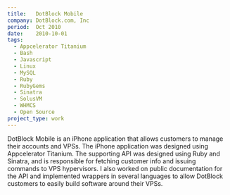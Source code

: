 ```yaml
---
title:   DotBlock Mobile
company: DotBlock.com, Inc
period:  Oct 2010
date:    2010-10-01
tags:
  - Appcelerator Titanium
  - Bash
  - Javascript
  - Linux
  - MySQL
  - Ruby
  - RubyGems
  - Sinatra
  - SolusVM
  - WHMCS
  - Open Source
project_type: work
---
```


DotBlock Mobile is an iPhone application that allows customers to manage their
accounts and VPSs. The iPhone application was designed using Appcelerator
Titanium. The supporting API was designed using Ruby and Sinatra, and is
responsible for fetching customer info and issuing commands to VPS
hypervisors. I also worked on public documentation for the API and implemented
wrappers in several languages to allow DotBlock customers to easily build
software around their VPSs.
